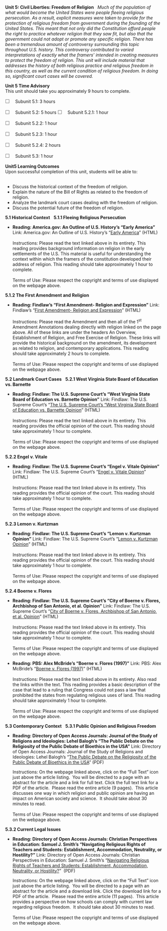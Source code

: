 **Unit 5: Civil Liberties: Freedom of Religion** <span id="5"></span> 
*Much of the population of what would become the United States were
people fleeing religious persecution. As a result, explicit measures
were taken to provide for the protection of religious freedom from
government during the founding of the United States. This meant that not
only did the Constitution afford people the right to practice whatever
religion that they saw fit, but also that the government could not adopt
or promote any specific religion. There has been a tremendous amount of
controversy surrounding this topic throughout U.S. history. This
controversy contributed to varied interpretations of exactly what the
framers’ intended in creating measures to protect the freedom of
religion. This unit will include material that addresses the history of
both religious practice and religious freedom in this country, as well
as the current condition of religious freedom. In doing so, significant
court cases will be covered.*

**Unit 5 Time Advisory**  
This unit should take you approximately 9 hours to complete.  
  
 <span
style="color: rgb(85, 85, 85); font-family: 'Myriad Pro', 'Gill Sans', 'Gill Sans MT', Calibri, sans-serif; font-size: 16px; line-height: 21px; text-align: left; -webkit-text-size-adjust: none; ">☐
   </span>Subunit 5.1: 3 hours  
  
 <span
style="color: rgb(85, 85, 85); font-family: 'Myriad Pro', 'Gill Sans', 'Gill Sans MT', Calibri, sans-serif; font-size: 16px; line-height: 21px; text-align: left; -webkit-text-size-adjust: none; ">☐
   </span>Subunit 5.2: 5 hours
<span
style="color: rgb(85, 85, 85); font-family: 'Myriad Pro', 'Gill Sans', 'Gill Sans MT', Calibri, sans-serif; font-size: 16px; line-height: 21px; text-align: left; -webkit-text-size-adjust: none; ">☐
   </span>Subunit 5.2.1: 1 hour

<span
style="color: rgb(85, 85, 85); font-family: 'Myriad Pro', 'Gill Sans', 'Gill Sans MT', Calibri, sans-serif; font-size: 16px; line-height: 21px; text-align: left; -webkit-text-size-adjust: none; ">☐
   </span>Subunit 5.2.2: 1 hour

<span
style="color: rgb(85, 85, 85); font-family: 'Myriad Pro', 'Gill Sans', 'Gill Sans MT', Calibri, sans-serif; font-size: 16px; line-height: 21px; text-align: left; -webkit-text-size-adjust: none; ">☐
   </span>Subunit 5.2.3: 1 hour

<span
style="color: rgb(85, 85, 85); font-family: 'Myriad Pro', 'Gill Sans', 'Gill Sans MT', Calibri, sans-serif; font-size: 16px; line-height: 21px; text-align: left; -webkit-text-size-adjust: none; ">☐
   </span>Subunit 5.2.4: 2 hours

<span
style="color: rgb(85, 85, 85); font-family: 'Myriad Pro', 'Gill Sans', 'Gill Sans MT', Calibri, sans-serif; font-size: 16px; line-height: 21px; text-align: left; -webkit-text-size-adjust: none; ">☐
   </span>Subunit 5.3: 1 hour

**Unit5 Learning Outcomes**  
Upon successful completion of this unit, students will be able to:  
  
-   Discuss the historical context of the freedom of religion.
-   Explain the nature of the Bill of Rights as related to the freedom
    of religion.
-   Analyze the landmark court cases dealing with the freedom of
    religion.
-   Discuss the potential future of the freedom of religion.

**5.1 Historical Context** <span id="5.1"></span> 
**5.1.1 Fleeing Religious Persecution** <span id="5.1.1"></span> 
-   **Reading: America.gov: An Outline of U.S. History’s “Early
    America”**
    Link: America.gov: An Outline of U.S. History’s “[Early
    America](http://www.america.gov/st/educ-english/2008/April/20080407112203eaifas0.5533258.html)”
    (HTML)    
        
     Instructions: Please read the text linked above in its entirety.
    This reading provides background information on religion in the
    early settlements of the U.S. This material is useful for
    understanding the context within which the framers of the
    constitution developed their address of religion. This reading
    should take approximately 1 hour to complete.  
        
     Terms of Use: Please respect the copyright and terms of use
    displayed on the webpage above.

**5.1.2 The First Amendment and Religion** <span id="5.1.2"></span> 
-   **Reading: Findlaw’s “First Amendment- Religion and Expression”**
    Link: Findlaw’s “[First Amendment- Religion and
    Expression](http://caselaw.lp.findlaw.com/data/constitution/amendment01/)”
    (HTML)  
        
     Instructions: Please read the Amendment and then all of the
    1<sup>st</sup> Amendment Annotations dealing directly with religion
    linked on the page above. All of these links are under the headers
    An Overview, Establishment of Religion, and Free Exercise of
    Religion. These links will provide the historical background on the
    amendment, its development as related to religion, and contemporary
    applications. This reading should take approximately 2 hours to
    complete.  
        
     Terms of Use: Please respect the copyright and terms of use
    displayed on the webpage above.

**5.2 Landmark Court Cases** <span id="5.2"></span> 
**5.2.1 West Virginia State Board of Education vs. Barnette** <span
id="5.2.1"></span> 
-   **Reading: Findlaw: The U.S. Supreme Court’s “West Virginia State
    Board of Education vs. Barnette Opinion”**
    Link: Findlaw: The U.S. Supreme Court’s “[The U.S. Supreme Court’s
    “West Virginia State Board of Education vs. Barnette
    Opinion](http://caselaw.lp.findlaw.com/scripts/getcase.pl?court=us&vol=319&invol=624)”
    (HTML)    
        
     Instructions: Please read the text linked above in its entirety.
    This reading provides the official opinion of the court. This
    reading should take approximately 1 hour to complete.  
        
     Terms of Use: Please respect the copyright and terms of use
    displayed on the webpage above.

**5.2.2 Engel v. Vitale** <span id="5.2.2"></span> 
-   **Reading: Findlaw: The U.S. Supreme Court’s “Engel v. Vitale
    Opinion”**
    Link: Findlaw: The U.S. Supreme Court’s “[Engel v. Vitale
    Opinion](http://caselaw.lp.findlaw.com/scripts/getcase.pl?court=us&vol=370&invol=421)”
    (HTML)    
        
     Instructions: Please read the text linked above in its entirety.
    This reading provides the official opinion of the court. This
    reading should take approximately 1 hour to complete.  
        
     Terms of Use: Please respect the copyright and terms of use
    displayed on the webpage above.

**5.2.3 Lemon v. Kurtzman** <span id="5.2.3"></span> 
-   **Reading: Findlaw: The U.S. Supreme Court’s “Lemon v. Kurtzman
    Opinion”**
    Link: Findlaw: The U.S. Supreme Court’s “[Lemon v. Kurtzman
    Opinion](http://caselaw.lp.findlaw.com/scripts/getcase.pl?court=us&vol=403&invol=602)”
    (HTML)    
        
     Instructions: Please read the text linked above in its entirety.
    This reading provides the official opinion of the court. This
    reading should take approximately 1 hour to complete.  
        
     Terms of Use: Please respect the copyright and terms of use
    displayed on the webpage above.

**5.2.4 Boerne v. Flores** <span id="5.2.4"></span> 
-   **Reading: Findlaw: The U.S. Supreme Court’s “City of Boerne v.
    Flores, Archbishop of San Antonio, et al. Opinion”**
    Link: Findlaw: The U.S. Supreme Court’s “[City of Boerne v. Flores,
    Archbishop of San Antonio, et al.
    Opinion](http://caselaw.lp.findlaw.com/scripts/getcase.pl?court=us&vol=000&invol=95-2074)”
    (HTML)    
        
     Instructions: Please read the text linked above in its entirety.
    This reading provides the official opinion of the court. This
    reading should take approximately 1 hour to complete.  
        
     Terms of Use: Please respect the copyright and terms of use
    displayed on the webpage above.

-   **Reading: PBS: Alex McBride’s “Boerne v. Flores (1997)”**
    Link: PBS: Alex McBride’s “[Boerne v. Flores
    (1997)](http://www.pbs.org/wnet/supremecourt/democracy/landmark_boernes.html)”
    (HTML)    
        
     Instructions: Please read the text linked above in its entirety.
    Also read the links within the text. This reading provides a basic
    description of the case that lead to a ruling that Congress could
    not pass a law that prohibited the states from regulating religious
    uses of land. This reading should take approximately 1 hour to
    complete.  
        
     Terms of Use: Please respect the copyright and terms of use
    displayed on the webpage above.

**5.3 Contemporary Context** <span id="5.3"></span> 
**5.3.1 Public Opinion and Religious Freedom** <span id="5.3.1"></span> 
-   **Reading: Directory of Open Access Journals: Journal of the Study
    of Religions and Ideologies: Lehel Balogh’s “The Public Debate on
    the Religiosity of the Public Debate of Bioethics in the USA”**
    Link: Directory of Open Access Journals: Journal of the Study of
    Religions and Ideologies: Lehel Balogh’s “[The Public Debate on the
    Religiosity of the Public Debate of Bioethics in the
    USA](http://www.doaj.org/doaj?func=abstract&id=688141&q1=religion&f1=all&b1=and&q2=united%20states&f2=all&recNo=21&uiLanguage=en)”
    (PDF)  
      
     Instructions: On the webpage linked above, click on the “Full Text”
    icon just above the article listing.  You will be directed to a page
    with an abstract for the article and a link for full text. Click the
    full text link for a PDF of the article.  Please read the entire
    article (9 pages).  This article discusses one way in which religion
    and public opinion are having an impact on American society and
    science.  It should take about 30 minutes to read.  
        
     Terms of Use: Please respect the copyright and terms of use
    displayed on the webpage above.

**5.3.2 Current Legal Issues** <span id="5.3.2"></span> 
-   **Reading: Directory of Open Access Journals: Christian Perspectives
    in Education: Samuel J. Smith’s “Navigating Religious Rights of
    Teachers and Students: Establishment, Accommodation, Neutrality, or
    Hostility?”**
    Link: Directory of Open Access Journals: Christian Perspectives in
    Education: Samuel J. Smith’s “[Navigating Religious Rights of
    Teachers and Students: Establishment, Accommodation, Neutrality, or
    Hostility?](http://www.doaj.org/doaj?func=abstract&id=736443&q1=religion&f1=all&b1=and&q2=first%20amendment&f2=all&recNo=2&uiLanguage=en)” 
    (PDF)  
      
     Instructions: On the webpage linked above, click on the “Full Text”
    icon just above the article listing.  You will be directed to a page
    with an abstract for the article and a download link. Click the
    download link for a PDF of the article.  Please read the entire
    article (11 pages).  This article provides a perspective on how
    schools can comply with current law regarding religious freedom.  It
    should take about 30 minutes to read.  
        
     Terms of Use: Please respect the copyright and terms of use
    displayed on the webpage above.


